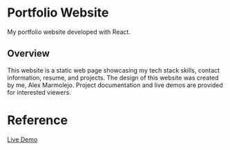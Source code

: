# Portfolio Website

My portfolio website developed with React.

## Overview

This website is a static web page showcasing my tech stack skills, contact information, resume, and projects. The design of this website was created by me, Alex Marmolejo. Project documentation and live demos are provided for interested viewers. 

# Reference

[Live Demo](https://alex-lvl.github.io/personal-website/)